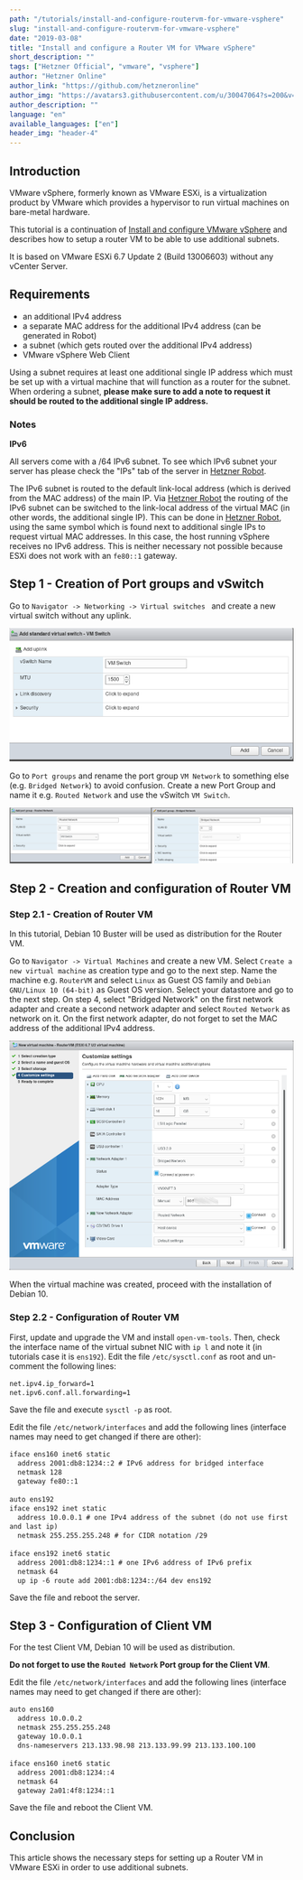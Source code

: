 ```yaml
---
path: "/tutorials/install-and-configure-routervm-for-vmware-vsphere"
slug: "install-and-configure-routervm-for-vmware-vsphere"
date: "2019-03-08"
title: "Install and configure a Router VM for VMware vSphere"
short_description: ""
tags: ["Hetzner Official", "vmware", "vsphere"]
author: "Hetzner Online"
author_link: "https://github.com/hetzneronline"
author_img: "https://avatars3.githubusercontent.com/u/30047064?s=200&v=4"
author_description: ""
language: "en"
available_languages: ["en"]
header_img: "header-4"
---
```


## Introduction

VMware vSphere, formerly known as VMware ESXi, is a virtualization product by VMware which provides a hypervisor to run virtual machines on bare-metal hardware.

This tutorial is a continuation of [Install and configure VMware vSphere](https://community.hetzner.com/tutorials/install-and-configure-routervm-for-vmware-vsphere) and describes how to setup a router VM to be able to use additional subnets.

It is based on VMware ESXi 6.7 Update 2 (Build 13006603) without any vCenter Server.

## Requirements

- an additional IPv4 address
- a separate MAC address for the additional IPv4 address (can be generated in Robot)
- a subnet (which gets routed over the additional IPv4 address)
- VMware vSphere Web Client

Using a subnet requires at least one additional single IP address which must be set up with a virtual machine that will function as a router for the subnet. When ordering a subnet, **please make sure to add a note to request it should be routed to the additional single IP address.**

### Notes

**IPv6**

All servers come with a /64 IPv6 subnet. To see which IPv6 subnet your server has please check the \"IPs\" tab of the server in [Hetzner Robot](https://robot.your-server.de).

The IPv6 subnet is routed to the default link-local address (which is derived from the MAC address) of the main IP. Via [Hetzner Robot](https://robot.your-server.de) the routing of the IPv6 subnet can be switched to the link-local address of the virtual MAC (in other words, the additional single IP). This can be done in [Hetzner Robot](https://robot.your-server.de), using the same symbol which is found next to additional single IPs to request virtual MAC addresses. In this case, the host running vSphere receives no IPv6 address. This is neither necessary not possible because ESXi does not work with an `fe80::1` gateway.

## Step 1 - Creation of Port groups and vSwitch

Go to `Navigator -> Networking -> Virtual switches ` and create a new virtual switch without any uplink.

![vSwitch config](images/config-vswitch.png "vSwitch config")

Go to `Port groups` and rename the port group `VM Network` to something else (e.g. `Bridged Network`) to avoid confusion. Create a new Port Group and name it e.g. `Routed Network` and use the vSwitch `VM Switch`.

![Port group config](images/config-portgroups.png "Port group config")

## Step 2 - Creation and configuration of Router VM

### Step 2.1 - Creation of Router VM

In this tutorial, Debian 10 Buster will be used as distribution for the Router VM. 

Go to `Navigator -> Virtual Machines` and create a new VM. Select `Create a new virtual machine` as creation type and go to the next step. Name the machine e.g. `RouterVM` and select `Linux` as Guest OS family and `Debian GNU/Linux 10 (64-bit)` as Guest OS version. Select your datastore and go to the next step. On step 4, select "Bridged Network" on the first network adapter and create a second network adapter and select `Routed Network` as network on it. On the first network adapter, do not forget to set the MAC address of the additional IPv4 address. 

![](images/config-routervm.png)

When the virtual machine was created, proceed with the installation of Debian 10.

### Step 2.2 - Configuration of Router VM

First, update and upgrade the VM and install `open-vm-tools`. Then, check the interface name of the virtual subnet NIC with `ip l` and note it (in tutorials case it is `ens192`). Edit the file `/etc/sysctl.conf` as root and un-comment the following lines:

```
net.ipv4.ip_forward=1
net.ipv6.conf.all.forwarding=1
```

Save the file and execute `sysctl -p` as root. 

Edit the file `/etc/network/interfaces` and add the following lines (interface names may need to get changed if there are other):

```
iface ens160 inet6 static
  address 2001:db8:1234::2 # IPv6 address for bridged interface
  netmask 128
  gateway fe80::1

auto ens192
iface ens192 inet static
  address 10.0.0.1 # one IPv4 address of the subnet (do not use first and last ip)
  netmask 255.255.255.248 # for CIDR notation /29

iface ens192 inet6 static
  address 2001:db8:1234::1 # one IPv6 address of IPv6 prefix
  netmask 64
  up ip -6 route add 2001:db8:1234::/64 dev ens192
```

Save the file and reboot the server.

## Step 3 - Configuration of Client VM

For the test Client VM, Debian 10 will be used as distribution.

**Do not forget to use the `Routed Network` Port group for the Client VM**.

Edit the file `/etc/network/interfaces` and add the following lines (interface names may need to get changed if there are other):

```
auto ens160
  address 10.0.0.2
  netmask 255.255.255.248
  gateway 10.0.0.1
  dns-nameservers 213.133.98.98 213.133.99.99 213.133.100.100

iface ens160 inet6 static
  address 2001:db8:1234::4
  netmask 64
  gateway 2a01:4f8:1234::1
```

Save the file and reboot the Client VM.

## Conclusion

This article shows the necessary steps for setting up a Router VM in VMware ESXi in order to use additional subnets.